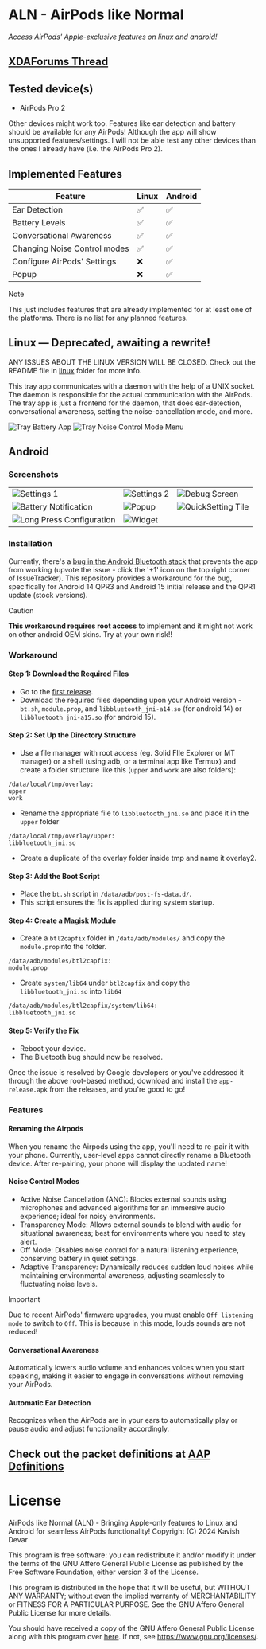 # ALN - AirPods like Normal
*Access AirPods' Apple-exclusive features on linux and android!*

## [XDAForums Thread](https://xdaforums.com/t/app-root-for-now-airpodslikenormal-unlock-apple-exclusive-airpods-features-on-android.4707585/)

## Tested device(s)
- AirPods Pro 2

Other devices might work too. Features like ear detection and battery should be available for any AirPods! Although the app will show unsupported features/settings. I will not be able test any other devices than the ones I already have (i.e. the AirPods Pro 2).

## Implemented Features

| Feature | Linux | Android |
| --- | --- | --- |
| Ear Detection | ✅ | ✅ |
| Battery Levels | ✅ | ✅ |
| Conversational Awareness | ✅ | ✅ |
| Changing Noise Control modes | ✅ | ✅ |
| Configure AirPods' Settings | ❌ | ✅ |
| Popup | ❌ | ✅ |

> [!NOTE]
> This just includes features that are already implemented for at least one of the platforms. There is no list for any planned features.

## Linux — Deprecated, awaiting a rewrite!
ANY ISSUES ABOUT THE LINUX VERSION WILL BE CLOSED.
Check out the README file in [linux](/linux) folder for more info.

This tray app communicates with a daemon with the help of a UNIX socket. The daemon is responsible for the actual communication with the AirPods. The tray app is just a frontend for the daemon, that does ear-detection, conversational awareness, setting the noise-cancellation mode, and more.

![Tray Battery App](/linux/imgs/tray-icon-hover.png)
![Tray Noise Control Mode Menu](/linux/imgs/tray-icon-menu.png)

## Android

### Screenshots

| | | |
|-------------------|-------------------|-------------------|
| ![Settings 1](/android/imgs/settings-1.png) | ![Settings 2](/android/imgs/settings-2.png) | ![Debug Screen](/android/imgs/debug.png) |
| ![Battery Notification](/android/imgs/notification.png) | ![Popup](/android/imgs/popup.png) | ![QuickSetting Tile](/android/imgs/qstile.png) |
| ![Long Press Configuration](/android/imgs/long-press.png) | ![Widget](/android/imgs/widget.png) | |
### Installation

Currently, there's a [bug in the Android Bluetooth stack](https://issuetracker.google.com/issues/371713238) that prevents the app from working (upvote the issue - click the '+1' icon on the top right corner of IssueTracker). This repository provides a workaround for the bug, specifically for Android 14 QPR3 and Android 15 initial release and the QPR1 update (stock versions). 

> [!CAUTION]
> **This workaround requires root access** to implement and it might not work on other android OEM skins. Try at your own risk!!

### Workaround

#### Step 1: Download the Required Files
- Go to the [first release](https://github.com/kavishdevar/aln/releases/tag/v0.0.1).
- Download the required files depending upon your Android version - `bt.sh`, `module.prop`, and `libbluetooth_jni-a14.so` (for android 14) or `libbluetooth_jni-a15.so` (for android 15).

#### Step 2: Set Up the Directory Structure

- Use a file manager with root access (eg. Solid FIle Explorer or MT manager) or a shell (using adb, or a terminal app like Termux) and create a folder structure like this (`upper` and `work` are also folders):

```
/data/local/tmp/overlay:
upper
work
```
- Rename the appropriate file to `libbluetooth_jni.so` and place it in the `upper` folder
```
/data/local/tmp/overlay/upper:
libbluetooth_jni.so
```
- Create a duplicate of the overlay folder inside tmp  and name it overlay2.

#### Step 3: Add the Boot Script

- Place the `bt.sh` script in `/data/adb/post-fs-data.d/`.
- This script ensures the fix is applied during system startup.

#### Step 4: Create a Magisk Module
- Create a `btl2capfix` folder in `/data/adb/modules/` and copy the `module.prop`into the folder.
```
/data/adb/modules/btl2capfix:
module.prop
```
- Create `system/lib64` under `btl2capfix` and copy the `libbluetooth_jni.so` into `lib64`
```
/data/adb/modules/btl2capfix/system/lib64:
libbluetooth_jni.so
```

#### Step 5: Verify the Fix
- Reboot your device.
- The Bluetooth bug should now be resolved.
  
Once the issue is resolved by Google developers or you've addressed it through the above root-based method, download and install the `app-release.apk` from the releases, and you're good to go!

### Features

#### Renaming the Airpods
When you rename the Airpods using the app, you'll need to re-pair it with your phone. Currently, user-level apps cannot directly rename a Bluetooth device. After re-pairing, your phone will display the updated name!

#### Noise Control Modes

- Active Noise Cancellation (ANC): Blocks external sounds using microphones and advanced algorithms for an immersive audio experience; ideal for noisy environments.
- Transparency Mode: Allows external sounds to blend with audio for situational awareness; best for environments where you need to stay alert.
- Off Mode: Disables noise control for a natural listening experience, conserving battery in quiet settings.
- Adaptive Transparency: Dynamically reduces sudden loud noises while maintaining environmental awareness, adjusting seamlessly to fluctuating noise levels.

> [!IMPORTANT]
> Due to recent AirPods' firmware upgrades, you must enable `Off listening mode` to switch to `Off`. This is because in this mode, louds sounds are not reduced!

#### Conversational Awareness

Automatically lowers audio volume and enhances voices when you start speaking, making it easier to engage in conversations without removing your AirPods.

#### Automatic Ear Detection

Recognizes when the AirPods are in your ears to automatically play or pause audio and adjust functionality accordingly.

## Check out the packet definitions at [AAP Definitions](/AAP%20Definitions.md)

# License

AirPods like Normal (ALN) - Bringing Apple-only features to Linux and Android for seamless AirPods functionality!
Copyright (C) 2024 Kavish Devar

This program is free software: you can redistribute it and/or modify
it under the terms of the GNU Affero General Public License as published
by the Free Software Foundation, either version 3 of the License.

This program is distributed in the hope that it will be useful,
but WITHOUT ANY WARRANTY; without even the implied warranty of
MERCHANTABILITY or FITNESS FOR A PARTICULAR PURPOSE.  See the
GNU Affero General Public License for more details.

You should have received a copy of the GNU Affero General Public License
along with this program over [here](/LICENSE). If not, see <https://www.gnu.org/licenses/>.
